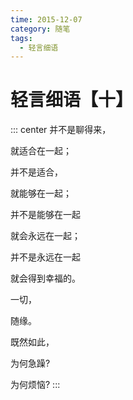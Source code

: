 ```yaml
---
time: 2015-12-07
category: 随笔
tags:
  - 轻言细语
---
```


# 轻言细语【十】

::: center
并不是聊得来，

就适合在一起；

并不是适合，

就能够在一起；

并不是能够在一起

就会永远在一起；

并不是永远在一起

就会得到幸福的。

一切，

随缘。

既然如此，

为何急躁?

为何烦恼?
:::
